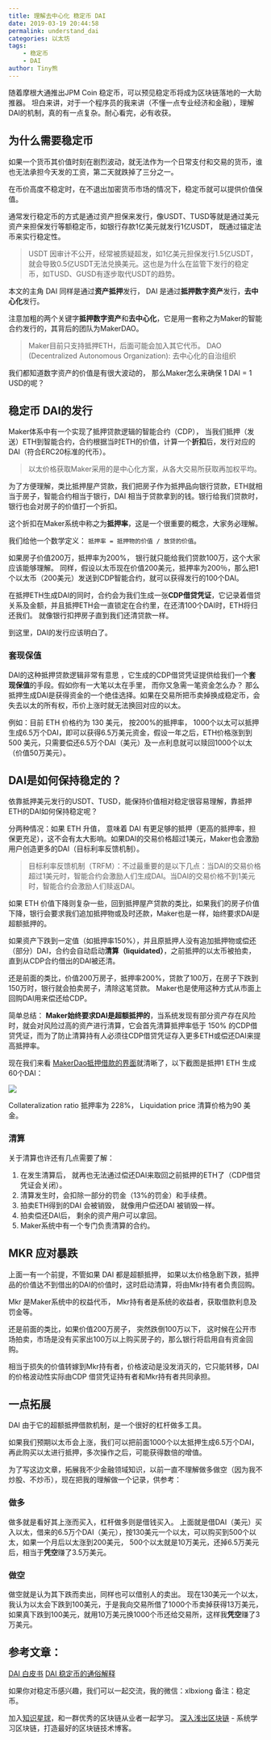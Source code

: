 ```yaml
---
title: 理解去中心化 稳定币 DAI
date: 2019-03-19 20:44:58
permalink: understand_dai
categories: 以太坊
tags:
    - 稳定币
    - DAI
author: Tiny熊
---
```



随着摩根大通推出JPM Coin 稳定币，可以预见稳定币将成为区块链落地的一大助推器。
坦白来讲，对于一个程序员的我来讲（不懂一点专业经济和金融），理解DAI的机制，真的有一点复杂。耐心看完，必有收获。


<!--  more  -->

## 为什么需要稳定币

如果一个货币其价值时刻在剧烈波动，就无法作为一个日常支付和交易的货币，谁也无法承担今天发的工资，第二天就跌掉了三分之一。

在币价高度不稳定时，在不退出加密货币市场的情况下，稳定币就可以提供价值保值。

通常发行稳定币的方式是通过资产担保来发行，像USDT、TUSD等就是通过美元资产来担保发行等额稳定币，如银行存款1亿美元就发行1亿USDT， 既通过锚定法币来实行稳定性。

> USDT 因审计不公开，经常被质疑超发，如1亿美元担保发行1.5亿USDT，就会导致0.5亿USDT无法兑换美元。这也是为什么在监管下发行的稳定币，如TUSD、GUSD有逐步取代USDT的趋势。


本文的主角 DAI 同样是通过**资产抵押**发行， DAI 是通过**抵押数字资产**发行，**去中心化**发行。

注意加粗的两个关键字**抵押数字资产**和**去中心化**，它是用一套称之为Maker的智能合约发行的，其背后的团队为MakerDAO。

> Maker目前只支持抵押ETH，后面可能会加入其它代币。
> DAO (Decentralized Autonomous Organization): 去中心化的自治组织

我们都知道数字资产的价值是有很大波动的， 那么Maker怎么来确保 1 DAI = 1 USD的呢？


##  稳定币 DAI的发行

Maker体系中有一个实现了抵押贷款逻辑的智能合约（CDP）， 当我们抵押（发送）ETH到智能合约，合约根据当时ETH的价值，计算一个**折扣**后，发行对应的DAI（符合ERC20标准的代币）。

> 以太价格获取Maker采用的是中心化方案，从各大交易所获取再加权平均。

为了方便理解，类比抵押屋产贷款，我们把房子作为抵押品向银行贷款，ETH就相当于房子，智能合约相当于银行，DAI 相当于贷款拿到的钱。银行给我们贷款时，银行也会对房子的价值打一个折扣。

这个折扣在Maker系统中称之为**抵押率**，这是一个很重要的概念，大家务必理解。

我们给他一个数学定义： `抵押率 = 抵押物的价值 / 放贷的价值`。

如果房子价值200万，抵押率为200%， 银行就只能给我们贷款100万，这个大家应该能够理解。
同样，假设以太币现在价值200美元，抵押率为200％，那么把1个以太币（200美元）发送到CDP智能合约，就可以获得发行的100个DAI。


在抵押ETH生成DAI的同时，合约会为我们生成一张**CDP借贷凭证**，它记录着借贷关系及金额，并且抵押ETH会一直锁定在合约里，在还清100个DAI时，ETH将归还我们。 就像银行扣押房子直到我们还清贷款一样。


到这里，DAI的发行应该明白了。

### 套现保值

DAI的这种抵押贷款逻辑非常有意思 ，它生成的CDP借贷凭证提供给我们一个**套现保值**的手段。假如你有一大笔以太在手里， 而你又急需一笔资金怎么办？ 那么抵押生成DAI是获得资金的一个绝佳选择。如果在交易所把币卖掉换成稳定币，会失去以太的所有权，币价上涨时就无法换回对应的以太。

例如：目前 ETH 价格约为 130 美元， 按200%的抵押率， 1000个以太可以抵押生成6.5万个DAI，即可以获得6.5万美元资金，假设一年之后，ETH价格涨到到500 美元，只需要偿还6.5万个DAI（美元）及一点利息就可以赎回1000个以太（价值50万美元）。


## DAI是如何保持稳定的？

依靠抵押美元发行的USDT、TUSD，能保持价值相对稳定很容易理解，靠抵押ETH的DAI如何保持稳定呢？

分两种情况：如果 ETH 升值， 意味着 DAI 有更足够的抵押（更高的抵押率，担保更充足），这不会有太大影响。如果DAI的交易价格超过1美元，Maker也会激励用户创造更多的DAI（目标利率反馈机制）。

> 目标利率反馈机制（TRFM）：不过最重要的是以下几点：当DAI的交易价格超过1美元时，智能合约会激励人们生成DAI。当DAI的交易价格不到1美元时，智能合约会激励人们赎返DAI。


如果 ETH 价值下降则复杂一些，回到抵押屋产贷款的类比，如果我们的房子价值下降，银行会要求我们追加抵押物或及时还款，Maker也是一样，始终要求DAI是超额抵押的。

如果资产下跌到一定值（如抵押率150%），并且原抵押人没有追加抵押物或偿还（部分）DAI，合约会自动启动**清算（liquidated）**，之前抵押的以太币被拍卖，直到从CDP合约借出的DAI被还清。

还是前面的类比，价值200万房子，抵押率200%，贷款了100万，在房子下跌到150万时，银行就会拍卖房子，清除这笔贷款。 Maker也是使用这种方式从市面上回购DAI用来偿还给CDP。

简单总结：
**Maker始终要求DAI是超额抵押的**，当系统发现有部分资产存在风险时，就会对风险过高的资产进行清算，它会首先清算抵押率低于 150% 的CDP借贷凭证，而为了防止清算持有人必须往CDP借贷凭证存入更多ETH或偿还DAI来提高抵押率。


现在我们来看 [MakerDao抵押借款的界面](https://cdp.makerdao.com/)就清晰了，以下截图是抵押1 ETH 生成60个DAI：

![](/images/15530688001807.jpg)

Collateralization ratio 抵押率为 228%， Liquidation price 清算价格为90 美金。

### 清算

关于清算也许还有几点需要了解：

1. 在发生清算后， 就再也无法通过偿还DAI来取回之前抵押的ETH了（CDP借贷凭证会关闭）。
2. 清算发生时，会扣除一部分的罚金（13%的罚金）和手续费。
3. 拍卖ETH得到的DAI  会被销毁， 就像用户偿还DAI 被销毁一样。
4. 拍卖偿还DAI后， 剩余的资产用户可以拿回。
5. Maker系统中有一个专门负责清算的合约。


## MKR 应对暴跌

上面一有一个前提，不管如果 DAI 都是超额抵押， 如果以太价格急剧下跌，抵押品的价值达不到借出的DAI的价值时，这时启动清算，将由Mkr持有者负责回购。

Mkr 是Maker系统中的权益代币， Mkr持有者是系统的收益者，获取借款利息及罚金等。

还是前面的类比，如果价值200万房子， 突然跌倒100万以下， 这时候在公开市场拍卖，市场是没有买家出100万以上购买房子的，那么银行将启用自有资金回购。

相当于损失的价值转嫁到Mkr持有者，价格波动是没发消灭的，它只能转移，DAI的价格波动性实际由CDP 借贷凭证持有者和Mkr持有者共同承担。


## 一点拓展

DAI 由于它的超额抵押借款机制，是一个很好的杠杆做多工具。

如果我们预期以太币会上涨，我们可以把前面1000个以太抵押生成6.5万个DAI，再此购买以太进行抵押，多次操作之后，可能获得数倍的增值。


为了写这边文章，拓展我不少金融领域知识，以前一直不理解做多做空（因为我不炒股、不炒币），现在把我的理解做一个记录，供参考：

### 做多

做多就是看好其上涨而买入，杠杆做多则是借钱买入。
上面就是借DAI（美元）买入以太，借来的6.5万个DAI（美元），按130美元一个以太，可以购买到500个以太，如果一个月后以太涨到200美元， 500个以太就是10万美元，还掉6.5万美元后，相当于**凭空**赚了3.5万美元。

### 做空

做空就是认为其下跌而卖出，同样也可以借别人的卖出。
现在130美元一个以太，我认为以太会下跌到100美元，于是我向交易所借了1000个币卖掉获得13万美元，如果真下跌到100美元，就用10万美元换1000个币还给交易所，这样我**凭空**赚了3万美元。


## 参考文章：

[DAI 白皮书](https://makerdao.com/zh-CN/whitepaper)
[DAI 稳定币的通俗解释](https://www.chainnews.com/articles/858804412113.htm)


如果你对稳定币感兴趣，我们可以一起交流，我的微信：xlbxiong 备注：稳定币。

加入[知识星球](https://learnblockchain.cn/images/zsxq.png)，和一群优秀的区块链从业者一起学习。
[深入浅出区块链](https://learnblockchain.cn/) - 系统学习区块链，打造最好的区块链技术博客。






